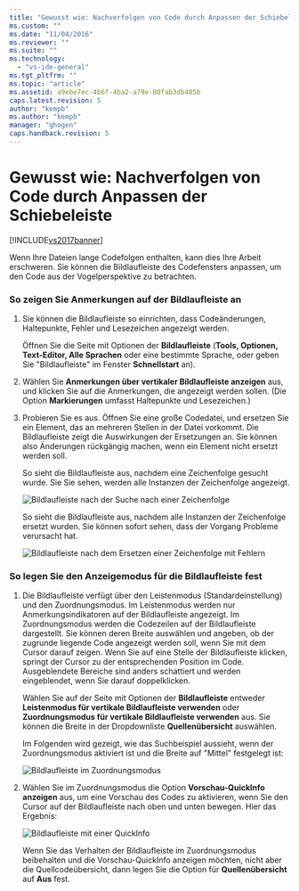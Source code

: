 ```yaml
---
title: "Gewusst wie: Nachverfolgen von Code durch Anpassen der Schiebeleiste | Microsoft Docs"
ms.custom: ""
ms.date: "11/04/2016"
ms.reviewer: ""
ms.suite: ""
ms.technology: 
  - "vs-ide-general"
ms.tgt_pltfrm: ""
ms.topic: "article"
ms.assetid: a9ebe7ec-4b6f-4ba2-a79e-80fab3db485b
caps.latest.revision: 5
author: "kempb"
ms.author: "kempb"
manager: "ghogen"
caps.handback.revision: 5
---
```

# Gewusst wie: Nachverfolgen von Code durch Anpassen der Schiebeleiste
[!INCLUDE[vs2017banner](../code-quality/includes/vs2017banner.md)]

Wenn Ihre Dateien lange Codefolgen enthalten, kann dies Ihre Arbeit erschweren.  Sie können die Bildlaufleiste des Codefensters anpassen, um den Code aus der Vogelperspektive zu betrachten.  
  
### So zeigen Sie Anmerkungen auf der Bildlaufleiste an  
  
1.  Sie können die Bildlaufleiste so einrichten, dass Codeänderungen, Haltepunkte, Fehler und Lesezeichen angezeigt werden.  
  
     Öffnen Sie die Seite mit Optionen der **Bildlaufleiste** \(**Tools, Optionen, Text\-Editor, Alle Sprachen** oder eine bestimmte Sprache, oder geben Sie "Bildlaufleiste" im Fenster **Schnellstart** an\).  
  
2.  Wählen Sie **Anmerkungen über vertikaler Bildlaufleiste anzeigen** aus, und klicken Sie auf die Anmerkungen, die angezeigt werden sollen.  \(Die Option **Markierungen** umfasst Haltepunkte und Lesezeichen.\)  
  
3.  Probieren Sie es aus.  Öffnen Sie eine große Codedatei, und ersetzen Sie ein Element, das an mehreren Stellen in der Datei vorkommt.  Die Bildlaufleiste zeigt die Auswirkungen der Ersetzungen an. Sie können also Änderungen rückgängig machen, wenn ein Element nicht ersetzt werden soll.  
  
     So sieht die Bildlaufleiste aus, nachdem eine Zeichenfolge gesucht wurde.  Sie Sie sehen, werden alle Instanzen der Zeichenfolge angezeigt.  
  
     ![Bildlaufleiste nach der Suche nach einer Zeichenfolge](~/ide/media/enhancedscrollbarsearch.png "EnhancedScrollbarSearch")  
  
     So sieht die Bildlaufleiste aus, nachdem alle Instanzen der Zeichenfolge ersetzt wurden.  Sie können sofort sehen, dass der Vorgang Probleme verursacht hat.  
  
     ![Bildlaufleiste nach dem Ersetzen einer Zeichenfolge mit Fehlern](~/ide/media/enhancedscrollbarreplace.png "EnhancedScrollbarReplace")  
  
### So legen Sie den Anzeigemodus für die Bildlaufleiste fest  
  
1.  Die Bildlaufleiste verfügt über den Leistenmodus \(Standardeinstellung\) und den Zuordnungsmodus.  Im Leistenmodus werden nur Anmerkungsindikatoren auf der Bildlaufleiste angezeigt.  Im Zuordnungsmodus werden die Codezeilen auf der Bildlaufleiste dargestellt.  Sie können deren Breite auswählen und angeben, ob der zugrunde liegende Code angezeigt werden soll, wenn Sie mit dem Cursor darauf zeigen.  Wenn Sie auf eine Stelle der Bildlaufleiste klicken, springt der Cursor zu der entsprechenden Position im Code.  Ausgeblendete Bereiche sind anders schattiert und werden eingeblendet, wenn Sie darauf doppelklicken.  
  
     Wählen Sie auf der Seite mit Optionen der **Bildlaufleiste** entweder **Leistenmodus für vertikale Bildlaufleiste verwenden** oder **Zuordnungsmodus für vertikale Bildlaufleiste verwenden** aus.  Sie können die Breite in der Dropdownliste **Quellenübersicht** auswählen.  
  
     Im Folgenden wird gezeigt, wie das Suchbeispiel aussieht, wenn der Zuordnungsmodus aktiviert ist und die Breite auf "Mittel" festgelegt ist:  
  
     ![Bildlaufleiste im Zuordnungsmodus](~/ide/media/enhancedscrollbar.png "EnhancedScrollbar")  
  
2.  Wählen Sie im Zuordnungsmodus die Option **Vorschau\-QuickInfo anzeigen** aus, um eine Vorschau des Codes zu aktivieren, wenn Sie den Cursor auf der Bildlaufleiste nach oben und unten bewegen.  Hier das Ergebnis:  
  
     ![Bildlaufleiste mit einer QuickInfo](~/ide/media/enhancedscrollbarsearchtooltip.png "EnhancedScrollbarSearchTooltip")  
  
     Wenn Sie das Verhalten der Bildlaufleiste im Zuordnungsmodus beibehalten und die Vorschau\-QuickInfo anzeigen möchten, nicht aber die Quellcodeübersicht, dann legen Sie die Option für **Quellenübersicht** auf **Aus** fest.